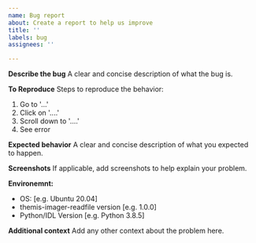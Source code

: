 ```yaml
---
name: Bug report
about: Create a report to help us improve
title: ''
labels: bug
assignees: ''

---
```


**Describe the bug**
A clear and concise description of what the bug is.

**To Reproduce**
Steps to reproduce the behavior:
1. Go to '...'
2. Click on '....'
3. Scroll down to '....'
4. See error

**Expected behavior**
A clear and concise description of what you expected to happen.

**Screenshots**
If applicable, add screenshots to help explain your problem.

**Environemnt:**
 - OS: [e.g. Ubuntu 20.04]
 - themis-imager-readfile version [e.g. 1.0.0]
 - Python/IDL Version [e.g. Python 3.8.5]

**Additional context**
Add any other context about the problem here.
